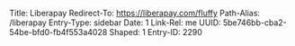 Title: Liberapay
Redirect-To: https://liberapay.com/fluffy
Path-Alias: /liberapay
Entry-Type: sidebar
Date: 1
Link-Rel: me
UUID: 5be746bb-cba2-54be-bfd0-fb4f553a4028
Shaped: 1
Entry-ID: 2290

